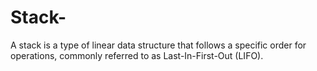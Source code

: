 # Stack-
A stack is a type of linear data structure that follows a specific order for operations, commonly referred to as Last-In-First-Out (LIFO). 
